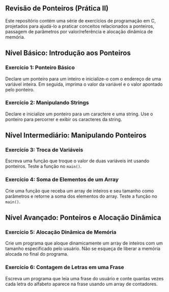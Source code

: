 ## Revisão de Ponteiros (Prática II)

Este repositório contém uma série de exercícios de programação em C, projetados para ajudá-lo a praticar conceitos relacionados a ponteiros, passagem de parâmetros por valor/referência e alocação dinâmica de memória.

## Nível Básico: Introdução aos Ponteiros

### Exercício 1: Ponteiro Básico
Declare um ponteiro para um inteiro e inicialize-o com o endereço de uma variável inteira. Em seguida, imprima o valor da variável e o valor apontado pelo ponteiro.

### Exercício 2: Manipulando Strings
Declare e inicialize um ponteiro para um caractere e uma string. Use o ponteiro para percorrer e exibir os caracteres da string.

## Nível Intermediário: Manipulando Ponteiros

### Exercício 3: Troca de Variáveis
Escreva uma função que troque o valor de duas variáveis int usando ponteiros. Teste a função no `main()`.

### Exercício 4: Soma de Elementos de um Array
Crie uma função que receba um array de inteiros e seu tamanho como parâmetros e retorne a soma dos elementos do array. Teste a função no `main()`.

## Nível Avançado: Ponteiros e Alocação Dinâmica

### Exercício 5: Alocação Dinâmica de Memória
Crie um programa que aloque dinamicamente um array de inteiros com um tamanho especificado pelo usuário. Não se esqueça de liberar a memória alocada no final do programa.

### Exercício 6: Contagem de Letras em uma Frase
Escreva um programa que leia uma frase do usuário e conte quantas vezes cada letra do alfabeto aparece na frase usando um array de contadores.  